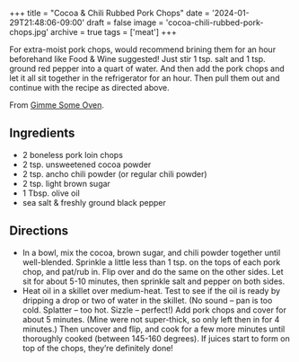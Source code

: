 +++
title = "Cocoa & Chili Rubbed Pork Chops"
date = '2024-01-29T21:48:06-09:00'
draft = false
image = 'cocoa-chili-rubbed-pork-chops.jpg'
archive = true
tags = ['meat']
+++

For extra-moist pork chops, would recommend brining them for an hour beforehand like Food & Wine suggested!  Just stir 1 tsp. salt and 1 tsp. ground red pepper into a quart of water.  And then add the pork chops and let it all sit together in the refrigerator for an hour.  Then pull them out and continue with the recipe as directed above.

From [Gimme Some Oven](https://www.gimmesomeoven.com/cocoa-and-chili-rubbed-pork-chops/).

## Ingredients
* 2 boneless pork loin chops
* 2 tsp. unsweetened cocoa powder
* 2 tsp. ancho chili powder (or regular chili powder)
* 2 tsp. light brown sugar
* 1 Tbsp. olive oil
* sea salt & freshly ground black pepper

## Directions
* In a bowl, mix the cocoa, brown sugar, and chili powder together until well-blended. Sprinkle a little less than 1 tsp. on the tops of each pork chop, and pat/rub in. Flip over and do the same on the other sides. Let sit for about 5-10 minutes, then sprinkle salt and pepper on both sides.
* Heat oil in a skillet over medium-heat. Test to see if the oil is ready by dripping a drop or two of water in the skillet. (No sound – pan is too cold. Splatter – too hot. Sizzle – perfect!) Add pork chops and cover for about 5 minutes. (Mine were not super-thick, so only left then in for 4 minutes.) Then uncover and flip, and cook for a few more minutes until thoroughly cooked (between 145-160 degrees). If juices start to form on top of the chops, they’re definitely done!
